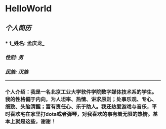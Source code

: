 # HelloWorld

## *个人简历*

### * 1_姓名: 孟庆龙_ 
### _性别: 男_
### _民族: 汉族_
***
### 个人介绍：我是一名北京工业大学软件学院数字媒体技术系的学生。我的性格偏于内向，为人坦率、热情、讲求原则；处事乐观、专心、细致、头脑清醒；富有责任心、乐于助人。我还热爱游戏与音乐，平时喜欢宅在家里打dota或者弹琴，对我喜欢的事有着无限的热情。基本上就是这些，谢谢！




